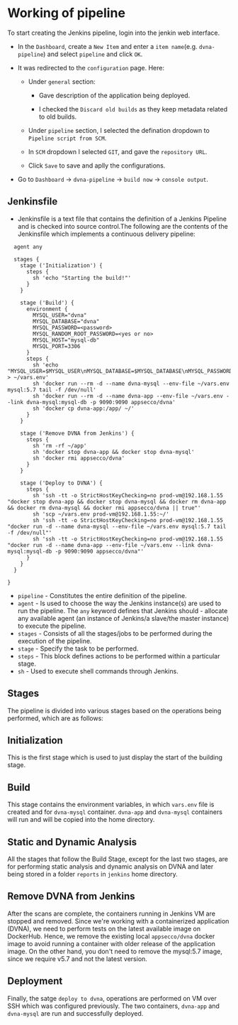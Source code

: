 # Working of pipeline

To start creating the Jenkins pipeline, login into the jenkin web interface.

-  In the `Dashboard`, create a `New Item` and enter a `item name`(e.g. `dvna-pipeline`) and select `pipeline` and click `OK`.
  
-  It was redirected to the `configuration` page. Here:
  
    - Under `general` section:
  
      - Gave description of the application being deployed.
  
      - I checked the `Discard old builds` as they keep metadata related to old builds.
  
    - Under `pipeline` section, I selected the defination dropdown to `Pipeline script from SCM`.
  
     - In `SCM` dropdown I selected `GIT`, and gave the `repository URL`.
  
      - Click `Save` to save and aplly the configurations. 
  
- Go to `Dashboard` -> `dvna-pipeline` -> `build now` -> `console output`.
  
## Jenkinsfile

- Jenkinsfile is a text file that contains the definition of a Jenkins Pipeline and is checked into source control.The following are the contents of the Jenkinsfile which implements a continuous delivery pipeline:

``` pipeline {
  agent any

  stages {
    stage ('Initialization') {
      steps {
        sh 'echo "Starting the build!"'
      }
    }

    stage ('Build') {
      environment {
        MYSQL_USER="dvna"
        MYSQL_DATABASE="dvna"
        MYSQL_PASSWORD=<password>
        MYSQL_RANDOM_ROOT_PASSWORD=<yes or no>
        MYSQL_HOST="mysql-db"
        MYSQL_PORT=3306
      }
      steps {
        sh 'echo "MYSQL_USER=$MYSQL_USER\nMYSQL_DATABASE=$MYSQL_DATABASE\nMYSQL_PASSWORD=$MYSQL_PASSWORD\nMYSQL_RANDOM_ROOT_PASSWORD=$MYSQL_RANDOM_ROOT_PASSWORD\nMYSQL_HOST=$MYSQL_HOST\nMYSQL_PORT=$MYSQL_PORT" > ~/vars.env'
        sh 'docker run --rm -d --name dvna-mysql --env-file ~/vars.env mysql:5.7 tail -f /dev/null'
        sh 'docker run --rm -d --name dvna-app --env-file ~/vars.env --link dvna-mysql:mysql-db -p 9090:9090 appsecco/dvna'
        sh 'docker cp dvna-app:/app/ ~/'        
      }
    } 

    stage ('Remove DVNA from Jenkins') {
      steps {
        sh 'rm -rf ~/app'
        sh 'docker stop dvna-app && docker stop dvna-mysql'
        sh 'docker rmi appsecco/dvna'
      }
    }

    stage ('Deploy to DVNA') {
      steps {
        sh 'ssh -tt -o StrictHostKeyChecking=no prod-vm@192.168.1.55 "docker stop dvna-app && docker stop dvna-mysql && docker rm dvna-app && docker rm dvna-mysql && docker rmi appsecco/dvna || true"'
        sh 'scp ~/vars.env prod-vm@192.168.1.55:~/'
        sh 'ssh -tt -o StrictHostKeyChecking=no prod-vm@192.168.1.55 "docker run -d --name dvna-mysql --env-file ~/vars.env mysql:5.7 tail -f /dev/null"'
        sh 'ssh -tt -o StrictHostKeyChecking=no prod-vm@192.168.1.55 "docker run -d --name dvna-app --env-file ~/vars.env --link dvna-mysql:mysql-db -p 9090:9090 appsecco/dvna"'
      }
    }
  }

}

```

- `pipeline` - Constitutes the entire definition of the pipeline.
- `agent` - Is used to choose the way the Jenkins instance(s) are used to run the pipeline. The `any` keyword defines that Jenkins should - allocate any available agent (an instance of Jenkins/a slave/the master instance) to execute the pipeline.
- `stages` - Consists of all the stages/jobs to be performed during the execution of the pipeline.
- `stage` - Specify the task to be performed.
- `steps` - This block defines actions to be performed within a particular stage.
- `sh` - Used to execute shell commands through Jenkins.

## Stages

The pipeline is divided into various stages based on the operations being performed, which are as follows:

## Initialization

This is the first stage which is used to just display the start of the building stage.

## Build

This stage contains the environment variables, in which `vars.env` file is created and for `dvna-mysql` container. `dvna-app` and `dvna-mysql` containers will run and will be copied into the home directory.

## Static and Dynamic Analysis

All the stages that follow the Build Stage, except for the last two stages, are for performing static analysis  and dynamic analysis on DVNA and later being stored in a folder `reports` in `jenkins` home directory.

## Remove DVNA from Jenkins

After the scans are complete, the containers running in Jenkins VM are stopped and removed. Since we're working with a containerized application (DVNA), we need to perform tests on the latest available image on DockerHub. Hence, we remove the existing local `appsecco/dvna` docker image to avoid running a container with older release of the application image. On the other hand, you don't need to remove the mysql:5.7 image, since we require v5.7 and not the latest version.

## Deployment

Finally, the satge `deploy to dvna`, operations are performed on VM over SSH which was configured previously. The two containers, `dvna-app` and `dvna-mysql` are run and successfully deployed.

